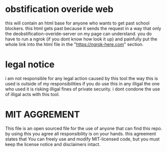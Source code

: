# obstification overide web

this will contain an html base for anyone who wants to get past
school blockers. this html gets past because it sends the request 
in a way that only the deobstification-overide-server on my page 
can understand. you do have to run a ngrok (if you dont know how look it up)
and painfully put the whole link into the html file in the "https://ngrok-here.com" 
section.

# legal notice

i am not responsible for any legal action caused by this tool
the way this is used is outside of my responsibilities
if you do use this in any illigal the one who used it is 
risking illigal fines of private security. i dont condone
the use of illigal acts with this tool.

# MIT AGGREMENT 

This file is an open sourced file for the use of anyone 
that can find this repo. by using this you agree all 
responsibility is on your hands. this agreement states 
that You can freely use and modify MIT-licensed code, 
but you must keep the license notice and disclaimers intact.
